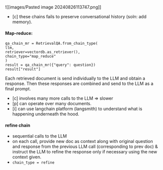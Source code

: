 ![[images/Pasted image 20240826113747.png]]

- [c]  these chains fails to preserve conversational history (soln: add memory).

#### Map-reduce:
```
qa_chain_mr = RetrievalQA.from_chain_type(
llm,
retriever=vectordb.as_retriever(),
chain_type="map_reduce"
)
result = qa_chain_mr({"query": question})
result["result"] 
```

Each retrieved document is send individually to the LLM and obtain a response. Then these responses are combined and send to the LLM as a final prompt.
- [c]  involves many more calls to the LLM => slower
- [p] can operate over many documents.
- [i] can use langchain platform (langsmith) to understand what is happening underneath the hood.

#### refine chain
- sequential calls to the LLM
- on each call, provide new doc as context along with original question and response from the previous LLM call (corresponding to prev doc) & instruct the LLM to refine the response only if necessary using the new context given.
- `chain_type = refine`